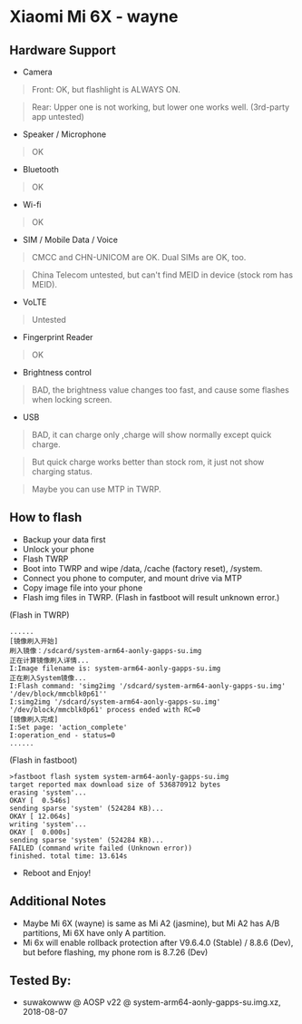 # Xiaomi Mi 6X - wayne

## Hardware Support

* Camera
> Front: OK, but flashlight is ALWAYS ON.

> Rear: Upper one is not working, but lower one works well. (3rd-party app untested)

* Speaker / Microphone
> OK

* Bluetooth
> OK

* Wi-fi
> OK

* SIM / Mobile Data / Voice
>CMCC and CHN-UNICOM are OK. Dual SIMs are OK, too.

>China Telecom untested, but can't find MEID in device (stock rom has MEID).

* VoLTE
> Untested

* Fingerprint Reader
> OK

* Brightness control
> BAD, the brightness value changes too fast, and cause some flashes when locking screen.

* USB
> BAD, it can charge only ,charge will show normally except quick charge.

> But quick charge works better than stock rom, it just not show charging status.

> Maybe you can use MTP in TWRP.


## How to flash
* Backup your data first
* Unlock your phone
* Flash TWRP
* Boot into TWRP and wipe /data, /cache (factory reset), /system.
* Connect you phone to computer, and mount drive via MTP
* Copy image file into your phone
* Flash img files in TWRP. (Flash in fastboot will result unknown error.)

(Flash in TWRP)

````
......
[镜像刷入开始]
刷入镜像：/sdcard/system-arm64-aonly-gapps-su.img
正在计算镜像刷入详情...
I:Image filename is: system-arm64-aonly-gapps-su.img
正在刷入System镜像...
I:Flash command: 'simg2img '/sdcard/system-arm64-aonly-gapps-su.img' '/dev/block/mmcblk0p61''
I:simg2img '/sdcard/system-arm64-aonly-gapps-su.img' '/dev/block/mmcblk0p61' process ended with RC=0
[镜像刷入完成]
I:Set page: 'action_complete'
I:operation_end - status=0
......
````
(Flash in fastboot)

````
>fastboot flash system system-arm64-aonly-gapps-su.img
target reported max download size of 536870912 bytes
erasing 'system'...
OKAY [  0.546s]
sending sparse 'system' (524284 KB)...
OKAY [ 12.064s]
writing 'system'...
OKAY [  0.000s]
sending sparse 'system' (524284 KB)...
FAILED (command write failed (Unknown error))
finished. total time: 13.614s
````
* Reboot and Enjoy!

## Additional Notes
* Maybe Mi 6X (wayne) is same as Mi A2 (jasmine), but Mi A2 has A/B partitions, Mi 6X have only A partition.
* Mi 6x will enable rollback protection after V9.6.4.0 (Stable) / 8.8.6 (Dev), but before flashing, my phone rom is 8.7.26 (Dev)

## Tested By:
* suwakowww @ AOSP v22 @ system-arm64-aonly-gapps-su.img.xz, 2018-08-07